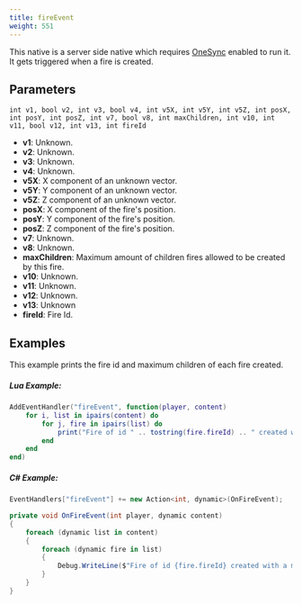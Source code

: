 ```yaml
---
title: fireEvent
weight: 551
---
```


This native is a server side native which requires [OneSync](https://forum.cfx.re/t/the-onesync-eap-and-you/165931) enabled to run it. It gets triggered when a fire is created.

Parameters
----------

```
int v1, bool v2, int v3, bool v4, int v5X, int v5Y, int v5Z, int posX, int posY, int posZ, int v7, bool v8, int maxChildren, int v10, int v11, bool v12, int v13, int fireId
```

- **v1**: Unknown.
- **v2**: Unknown.
- **v3**: Unknown.
- **v4**: Unknown.
- **v5X**: X component of an unknown vector.
- **v5Y**: Y component of an unknown vector.
- **v5Z**: Z component of an unknown vector.
- **posX**: X component of the fire's position.
- **posY**: Y component of the fire's position.
- **posZ**: Z component of the fire's position.
- **v7**: Unknown.
- **v8**: Unknown.
- **maxChildren**: Maximum amount of children fires allowed to be created by this fire.
- **v10**: Unknown.
- **v11**: Unknown.
- **v12**: Unknown.
- **v13**: Unknown
- **fireId**: Fire Id.

Examples
--------
This example prints the fire id and maximum children of each fire created.

##### Lua Example:
```lua
AddEventHandler("fireEvent", function(player, content)
    for i, list in ipairs(content) do
        for j, fire in ipairs(list) do
            print("Fire of id " .. tostring(fire.fireId) .. " created with a maximum of " .. tostring(fire.maxChildren) .. " children")
        end
    end
end)
```

##### C# Example:
```cs
EventHandlers["fireEvent"] += new Action<int, dynamic>(OnFireEvent);

private void OnFireEvent(int player, dynamic content)
{
    foreach (dynamic list in content)
    {
        foreach (dynamic fire in list)
        {
            Debug.WriteLine($"Fire of id {fire.fireId} created with a maximum of {fire.maxChildren} children");
        }
    }
}
```